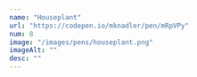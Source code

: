 ```yaml
---
name: "Houseplant"
url: "https://codepen.io/mknadler/pen/mRpVPy"
num: 8
image: "/images/pens/houseplant.png"
imageAlt: ""
desc: ""
---
```

